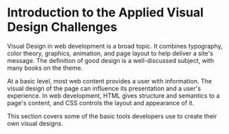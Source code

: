 # Introduction to the Applied Visual Design Challenges
Visual Design in web development is a broad topic. It combines typography, color theory, graphics, animation, and page layout to help deliver a site's message. The definition of good design is a well-discussed subject, with many books on the theme.

At a basic level, most web content provides a user with information. The visual design of the page can influence its presentation and a user's experience. In web development, HTML gives structure and semantics to a page's content, and CSS controls the layout and appearance of it.

This section covers some of the basic tools developers use to create their own visual designs.
